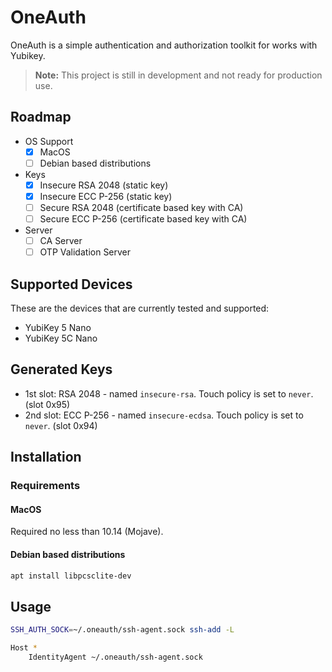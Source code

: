# OneAuth

OneAuth is a simple authentication and authorization toolkit for works with Yubikey.

> **Note:**
> This project is still in development and not ready for production use.

## Roadmap

* OS Support
  * [x] MacOS
  * [ ] Debian based distributions
* Keys
  * [x] Insecure RSA 2048 (static key)
  * [x] Insecure ECC P-256 (static key)
  * [ ] Secure RSA 2048 (certificate based key with CA)
  * [ ] Secure ECC P-256 (certificate based key with CA)
* Server
  * [ ] CA Server
  * [ ] OTP Validation Server

## Supported Devices

These are the devices that are currently tested and supported:

* YubiKey 5 Nano
* YubiKey 5C Nano

## Generated Keys

* 1st slot: RSA 2048 - named `insecure-rsa`. Touch policy is set to `never`. (slot 0x95)
* 2nd slot: ECC P-256 - named `insecure-ecdsa`. Touch policy is set to `never`. (slot 0x94)

## Installation

### Requirements

#### MacOS

Required no less than 10.14 (Mojave).

#### Debian based distributions

```bash
apt install libpcsclite-dev
```

## Usage

```bash
SSH_AUTH_SOCK=~/.oneauth/ssh-agent.sock ssh-add -L
```

```bash
Host *
    IdentityAgent ~/.oneauth/ssh-agent.sock
```
